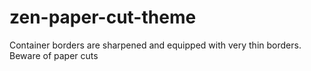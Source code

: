 # zen-paper-cut-theme
Container borders are sharpened and equipped with very thin borders. Beware of paper cuts

